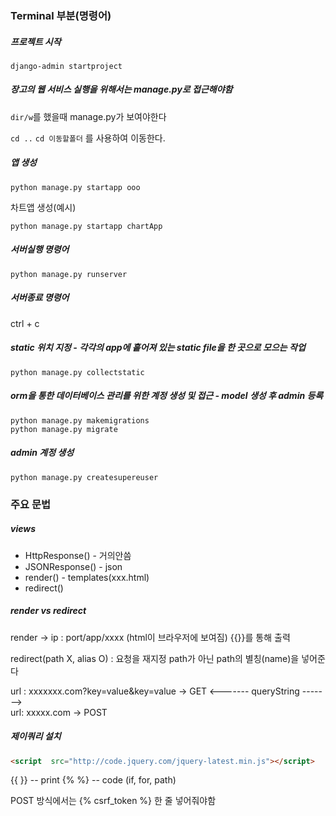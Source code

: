 ### Terminal 부분(명령어)



##### 프로젝트 시작

`django-admin startproject`



##### 장고의 웹 서비스 실행을 위해서는 manage.py로 접근해야함

`dir/w`를 했을때 manage.py가 보여야한다

`cd ..` `cd 이동할폴더` 를 사용하여 이동한다.

##### 앱 생성

`python manage.py startapp ooo`

차트앱 생성(예시)

`python manage.py startapp chartApp`



##### 서버실행 명령어

`python manage.py runserver`

##### 서버종료 명령어

ctrl + c



##### static 위치 지정 - 각각의 app에 흩어져 있는 static file을 한 곳으로 모으는 작업

`python manage.py collectstatic`

##### orm을 통한 데이터베이스 관리를 위한 계정 생성 및 접근 - model 생성 후 admin 등록

```django
python manage.py makemigrations
python manage.py migrate
```

##### admin 계정 생성
`python manage.py createsupereuser`



### 주요 문법

##### views

- HttpResponse() - 거의안씀
- JSONResponse() - json
- render() - templates(xxx.html)
- redirect()

##### render vs redirect

render -> ip : port/app/xxxx (html이 브라우저에 보여짐)
{{}}를 통해 출력

redirect(path X, alias O) : 요청을 재지정
path가 아닌 path의 별칭(name)을 넣어준다

url : xxxxxxx.com?key=value&key=value -> GET
	           <------- queryString ------->										
url: xxxxx.com -> POST

##### 제이쿼리 설치

```html
<script  src="http://code.jquery.com/jquery-latest.min.js"></script>
```



{{ }} -- print
{% %} -- code (if, for, path)

POST 방식에서는
{% csrf_token %} 한 줄 넣어줘야함
